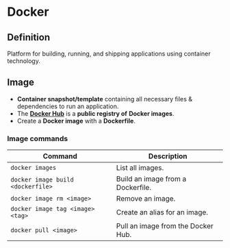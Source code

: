 # Docker

## Definition

Platform for building, running, and shipping applications using container technology.

## Image

- **Container snapshot/template** containing all necessary files & dependencies
to run an application.
- The [**Docker Hub**](https://hub.docker.com/) is a **public registry of**
**Docker images**.
- Create a **Docker image** with a **Dockerfile**.

### Image commands

| Command | Description |
|-------- | ----------- |
| `docker images` | List all images. |
| `docker image build <dockerfile>` | Build an image from a Dockerfile. |
| `docker image rm <image>` | Remove an image. |
| `docker image tag <image> <tag>` | Create an alias for an image. |
| `docker pull <image>` | Pull an image from the Docker Hub. |
